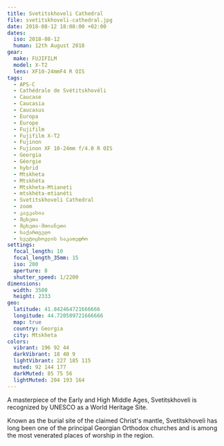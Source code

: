 ```yaml
---
title: Svetitskhoveli Cathedral
file: svetitskhoveli-cathedral.jpg
date: 2018-08-12 18:08:00 +02:00
dates:
  iso: 2018-08-12
  human: 12th August 2018
gear:
  make: FUJIFILM
  model: X-T2
  lens: XF10-24mmF4 R OIS
tags:
  - APS-C
  - Cathédrale de Svétitskhovéli
  - Caucase
  - Caucasia
  - Caucasus
  - Europa
  - Europe
  - Fujifilm
  - Fujifilm X-T2
  - Fujinon
  - Fujinon XF 10-24mm f/4.0 R OIS
  - Georgia
  - Géorgie
  - hybrid
  - Mtskheta
  - Mtskhéta
  - Mtskheta-Mtianeti
  - mtskhéta-mtianéti
  - Svetitskhoveli Cathedral
  - zoom
  - კავკასია
  - მცხეთა
  - მცხეთა-მთიანეთი
  - საქართველო
  - სვეტიცხოვლის საკათედრო
settings:
  focal_length: 10
  focal_length_35mm: 15
  iso: 200
  aperture: 8
  shutter_speed: 1/2200
dimensions:
  width: 3500
  height: 2333
geo:
  latitude: 41.842464721666666
  longitude: 44.720509721666666
  map: true
  country: Georgia
  city: Mtskheta
colors:
  vibrant: 196 92 44
  darkVibrant: 18 40 9
  lightVibrant: 227 185 115
  muted: 92 144 177
  darkMuted: 85 75 56
  lightMuted: 204 193 164
---
```


A masterpiece of the Early and High Middle Ages, Svetitskhoveli is recognized by UNESCO as a World Heritage Site.

Known as the burial site of the claimed Christ's mantle, Svetitskhoveli has long been one of the principal Georgian Orthodox churches and is among the most venerated places of worship in the region.
